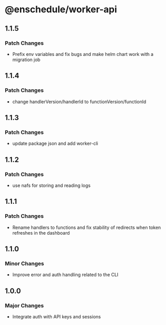 # @enschedule/worker-api

## 1.1.5

### Patch Changes

- Prefix env variables and fix bugs and make helm chart work with a migration job

## 1.1.4

### Patch Changes

- change handlerVersion/handlerId to functionVersion/functionId

## 1.1.3

### Patch Changes

- update package json and add worker-cli

## 1.1.2

### Patch Changes

- use nafs for storing and reading logs

## 1.1.1

### Patch Changes

- Rename handlers to functions and fix stability of redirects when token refreshes in the dashboard

## 1.1.0

### Minor Changes

- Improve error and auth handling related to the CLI

## 1.0.0

### Major Changes

- Integrate auth with API keys and sessions
